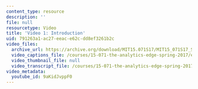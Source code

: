 ```yaml
---
content_type: resource
description: ''
file: null
resourcetype: Video
title: 'Video 1: Introduction'
uid: 791263a1-ac27-eeac-e62c-dd8ef3261b2c
video_files:
  archive_url: https://archive.org/download/MIT15.071S17/MIT15_071S17_Session_9.2.01_300k.mp4
  video_captions_file: /courses/15-071-the-analytics-edge-spring-2017/edabbbbf51395b3f8a5a23267553de38_9aKidJvppF0.vtt
  video_thumbnail_file: null
  video_transcript_file: /courses/15-071-the-analytics-edge-spring-2017/67ac4ccf30a9c4b8d2948ae729791eaa_9aKidJvppF0.pdf
video_metadata:
  youtube_id: 9aKidJvppF0
---
```

